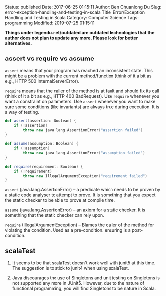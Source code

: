 Status: published
Date: 2017-06-25 01:15:11
Author: Ben Chuanlong Du
Slug: error-exception-handling-and-testing-in-scala
Title: Error/Exception Handling and Testing in Scala
Category: Computer Science
Tags: programming
Modified: 2019-07-25 01:15:11

**Things under legendu.net/outdated are outdated technologies that the author does not plan to update any more. Please look for better alternatives.**

## assert vs require vs assume

`assert` means that your program has reached an inconsistent state.
This might be a problem with the current method/function 
(think of it a bit as e.g., HTTP 500 InternalServerError).

`require` means that the caller of the method is at fault 
and should fix its call (think of it a bit as e.g., HTTP 400 BadRequest).
Use `require` whenever you want a constraint on parameters.
Use `assert` whenever you want to make sure some conditions (like invariants) are always true during execution. 
It is a way of testing.

```scala
def assert(assertion: Boolean) { 
    if (!assertion) 
        throw new java.lang.AssertionError("assertion failed") 
} 

def assume(assumption: Boolean) { 
    if (!assumption) 
        throw new java.lang.AssertionError("assumption failed") 
} 

def require(requirement: Boolean) { 
    if (!requirement) 
        throw new IllegalArgumentException("requirement failed") 
} 
```

`assert` (java.lang.AssertionError) – a predicate which needs to be proven by a static code analyser to attempt to prove. 
It is something that you expect the static checker to be able to prove at compile time.

`assume` (java.lang.AssertionError) – an axiom for a static checker. 
It is something that the static checker can rely upon.

`require` (IllegalArgumentException) – Blames the caller of the method for violating the condition. 
Used as a pre-condition. ensuring is a post-condition.


## scalaTest

1. It seems to be that scalaTest doesn't work well with junit5 at this time. 
  The suggestion is to stick to junit4 when using scalaTest.

2. Java discourages the use of Singletons and unit testing on Singletons is not supported any more in JUnit5. 
  However, 
  due to the nature of functional programming, 
  you will find Singletons to be nature in Scala.


